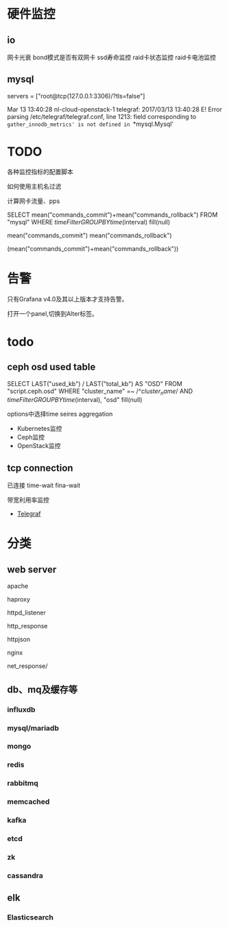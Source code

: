 # 硬件监控

## io
网卡光衰
bond模式是否有双网卡
ssd寿命监控
raid卡状态监控
raid卡电池监控



## mysql
servers = ["root@tcp(127.0.0.1:3306)/?tls=false"]


Mar 13 13:40:28 nl-cloud-openstack-1 telegraf: 2017/03/13 13:40:28 E! Error parsing /etc/telegraf/telegraf.conf, line 1213: field corresponding to `gather_innodb_metrics' is not defined in `*mysql.Mysql'





# TODO

各种监控指标的配置脚本


如何使用主机名过滤



计算网卡流量、pps


SELECT mean("commands_commit")+mean("commands_rollback") FROM "mysql" WHERE $timeFilter GROUP BY time($interval) fill(null)


mean("commands_commit")
mean("commands_rollback")


(mean("commands_commit")+mean("commands_rollback"))




# 告警
只有Grafana v4.0及其以上版本才支持告警。

打开一个panel,切换到Alter标签。


# todo
## ceph osd used table
SELECT LAST("used_kb") / LAST("total_kb") AS "OSD" FROM "script.ceph.osd" WHERE "cluster_name" =~ /^$cluster_name$/ AND $timeFilter GROUP BY time($interval), "osd" fill(null)

options中选择time seires aggregation



* Kubernetes监控
* Ceph监控
* OpenStack监控





## tcp connection

已连接
time-wait
fina-wait


带宽利用率监控


* [Telegraf](chapters/docker/monitor-docker-telegraf.md)





# 分类
## web server
apache

haproxy

httpd_listener

http_response

httpjson

nginx

net_response/

## db、mq及缓存等
### influxdb

### mysql/mariadb




### mongo

### redis

### rabbitmq


### memcached


### kafka


### etcd

### zk


### cassandra


## elk
### Elasticsearch

###


























